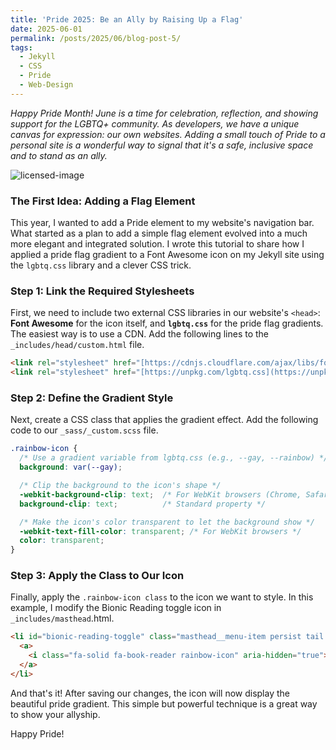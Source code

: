 ```yaml
---
title: 'Pride 2025: Be an Ally by Raising Up a Flag'
date: 2025-06-01
permalink: /posts/2025/06/blog-post-5/
tags:
  - Jekyll
  - CSS
  - Pride
  - Web-Design
---
```


*Happy Pride Month! June is a time for celebration, reflection, and showing support for the LGBTQ+ community. As developers, we have a unique canvas for expression: our own websites. Adding a small touch of Pride to a personal site is a wonderful way to signal that it's a safe, inclusive space and to stand as an ally.*

![licensed-image](https://github.com/user-attachments/assets/1ddd476d-0a33-45ed-aeee-582d735dcc66)

### The First Idea: Adding a Flag Element

This year, I wanted to add a Pride element to my website's navigation bar. What started as a plan to add a simple flag element evolved into a much more elegant and integrated solution. I wrote this tutorial to share how I applied a pride flag gradient to a Font Awesome icon on my Jekyll site using the `lgbtq.css` library and a clever CSS trick.

### Step 1: Link the Required Stylesheets

First, we need to include two external CSS libraries in our website's `<head>`: **Font Awesome** for the icon itself, and **`lgbtq.css`** for the pride flag gradients. The easiest way is to use a CDN. Add the following lines to the `_includes/head/custom.html` file.

```html
<link rel="stylesheet" href="[https://cdnjs.cloudflare.com/ajax/libs/font-awesome/6.5.0/css/all.min.css](https://cdnjs.cloudflare.com/ajax/libs/font-awesome/6.5.0/css/all.min.css)">
<link rel="stylesheet" href="[https://unpkg.com/lgbtq.css](https://unpkg.com/lgbtq.css)">
```

### Step 2: Define the Gradient Style

Next, create a CSS class that applies the gradient effect. Add the following code to our `_sass/_custom.scss` file.

```css
.rainbow-icon {
  /* Use a gradient variable from lgbtq.css (e.g., --gay, --rainbow) */
  background: var(--gay);

  /* Clip the background to the icon's shape */
  -webkit-background-clip: text;  /* For WebKit browsers (Chrome, Safari) */
  background-clip: text;          /* Standard property */

  /* Make the icon's color transparent to let the background show */
  -webkit-text-fill-color: transparent; /* For WebKit browsers */
  color: transparent;
}
```

### Step 3: Apply the Class to Our Icon

Finally, apply the `.rainbow-icon class` to the icon we want to style. In this example, I modify the Bionic Reading toggle icon in `_includes/masthead`.html.

```html
<li id="bionic-reading-toggle" class="masthead__menu-item persist tail bionic-toggle" title="Toggle Bionic Reading">
  <a>
    <i class="fa-solid fa-book-reader rainbow-icon" aria-hidden="true"></i>
  </a>
</li>
```

And that's it! After saving our changes, the icon will now display the beautiful pride gradient. This simple but powerful technique is a great way to show your allyship.

Happy Pride!
